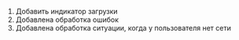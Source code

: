 1. Добавить индикатор загрузки
2. Добавлена обработка ошибок
3. Добавлена обработка ситуации, когда у пользователя нет сети
